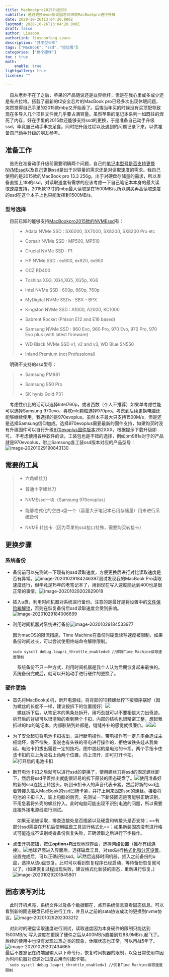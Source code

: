 ```yaml
---
title: Macbookpro2015升级SSD
subtitle: 通过更换nvme协议固态对旧款MacBookpro进行升级
date: 2020-10-26T13:04:20.000Z
lastmod: 2020-10-26T13:04:20.000Z
draft: false
author: Liusoon
authorLink: liusoonfang.space
description: "井字型少年"
tags: ["MacBook"，"ssd"，"捡垃圾"]
categories: ["修个硬件"]
toc : true
math:
    enable: true
lightgallery: true
license: ""

---  
```


&emsp;自从老乔不在了之后，苹果的产品随说还是业界标杆，但是在我心里或多或少还是有点拉垮。搭载了最新的t2安全芯片的MacBook pro已经多次出现休眠问题，突然觉得自己手里的2015款mbp又开始香了。后悔当年买的时候没有买顶配导致现在多导入几个项目文件就几乎要占满容量。虽然苹果的笔记本系列一如既往的焊死了内存，好在手里的2015款还能够支持ssd的更换，于是准备自己动手升级ssd，毕竟自己动手丰衣足食。同时把升级过程以及遇到的问题记录下来，以供准备自己动手升级的朋友参考。  

## 准备工作
  
&emsp;首先在准备动手升级前需要明确两个问题，自己的[笔记本型号是否支持更换NVMEssd](https://forums.macrumors.com/threads/upgrading-2013-2014-macbook-pro-ssd-to-m-2-nvme.2034976/ )以及自己更换ssd是出于对容量的需求还是对读取速度的需求。我自己使用的是2015款的MacBook pro 13.3 256g，出于对硬盘存储量的需求，所以准备直接上1tb的ssd。对读取速度有需求的应该考虑一下自己笔记本本身的最大读取速度支持，2015款13寸的mbp最大读取是在1500MB/s,所以购买再高读取速度的ssd在这个本子上也只能发挥到1500MB/s。  
  
### 型号选择  
  
&emsp;目前已知的能够支持[MacBookpro2015款的NVMEssd](https://forums.macrumors.com/threads/upgrading-2013-2014-macbook-pro-ssd-to-m-2-nvme.2034976/ )有：  
  
> - Adata NVMe SSD : SX6000, SX7000, SX8200, SX8200 Pro etc
>
> - Corsair NVMe SSD : MP500, MP510  
>
> - Crucial NVMe SSD : P1
>
> - HP NVMe SSD : ex900, ex920, ex950
>
> - OCZ RD400
>
> - Toshiba XG3, XG4,XG5, XG5p, XG6
>
> - Intel NVMe SSD : 600p, 660p, 760p
>
> - MyDigital NVMe SSDs : SBX - BPX
>
> - Kingston NVMe SSD : A1000, A2000, KC1000
>
> - Sabrent Rocket (Phison E12 and E16 based)  
>
> - Samsung NVMe SSD : 960 Evo, 960 Pro, 970 Evo, 970 Pro, 970 Evo plus (with latest firmware)  
>
> - WD Black NVMe SSD v1, v2 and v3, WD Blue SN550  
>
> - Inland Premium (not Professional)  
  
&emsp;明确不支持的ssd型号：  
  
> - Samsung PM981  
>
> - Samsung 950 Pro  
>
> - SK hynix Gold P31
  
&emsp;考虑性价比的话可以选择Intel760p，或者西数（个人不推荐）如果单考虑性能可以选择Samsung 970evo，喜欢mlc颗粒选择970pro。考虑到后续更换电脑还能够继续使用，我选择的是970evoplus。虽然本子最大只支持1500M/s，但是还是选择Samsung信仰加成。选择970evoplus需要最新的固件支持，如果购买时没有升级固件可以自行升级[970evoplus固件版本](https://www.samsung.com/semiconductor/minisite/ssd/download/tools/ )2B2XXX，根据提示下载升级即可。 不考虑使用各种软件的话，工装包也是不错的选择，例如pm981a对于的产品就是970evoplus，附上Samsung各工装ssd版本对应的产品型号：![image-20201029190843130](https://cdn.jsdelivr.net/gh/liusoon/images/image-Samsungddpng )
  
## 需要的工具  
  
> - 六角螺丝刀  
>
> - 普通十字螺丝刀
>
> - NVMEssd一块（Samsung 970evoplus）
>
> - 能够格式化的空白u盘一个（容量大于笔记本已用存储量）用来进行系统备份  
>
> - NVME 转接卡（因为苹果的ssd接口特殊，需要购买转接卡）
  
## 更换步骤  
  
### 系统备份  
  
  + 备份前可以先测试一下现有的ssd读取速度，方便更换后进行对比读取速度是否有异常。![image-20201029184246397](https://cdn.jsdelivr.net/gh/liusoon/images/image-applessd.png )测试发现我的MacBook Pro读取速度还行，但毕竟是15年的老笔记本了，用到现在写入速度能达到400也是很正常的事情。![image-20201029202829018](https://cdn.jsdelivr.net/gh/liusoon/images/image-20201029202829018.png )
  
  + 插入u盘，利用时间机器对系统进行备份。注意的是最好是将设置中的[文件保险箱解锁](https://cdn.jsdelivr.net/gh/liusoon/images/image-%E6%96%87%E4%BB%B6%E4%BF%9D%E9%99%A9%E7%AE%B1.png )，否则在恢复备份后ssd读取速度会受到影响。![image-20201029184006699](https://cdn.jsdelivr.net/gh/liusoon/images/image-%E6%96%87%E4%BB%B6%E4%BF%9D%E9%99%A9%E7%AE%B1.png )
  
+ 利用时间机器对系统进行备份![image-20201029184533977](https://cdn.jsdelivr.net/gh/liusoon/images/image-backup.png )
  
   因为macOS的限流措施，Time Machine在备份时硬盘读写速度被限制，如果备份时间过长，可以尝试使用终端命令解除限制。
  
   `sudo sysctl debug.lowpri_throttle_enabled=0 //解除Time Machine读取速度限制`
  
   &emsp;系统备份不只一种方式，利用时间机器是我个人认为后期恢复起来最快的。系统备份完成后，就可以开始动手进行硬件的更换了。  
  
### 硬件更换  
  
+ 首先将MacBook关机，断开电源线，将背部的10颗螺丝拧下按顺序摆好（因为螺丝的长度不一样，建议按拆下的位置摆好）![](https://cdn.jsdelivr.net/gh/liusoon/images/256g.jpeg )  
&emsp;螺丝拆下后，从笔记本的黑条处拆开，用巧劲就可以不要相信大力出奇迹。拆开后的背板可以很清晰的看到两个卡扣，内部的结构也很精密工整。想起我拆过的hp的笔记本，内部胶贴到处都是，缝缝补补的感觉就很廉价。![](https://cdn.jsdelivr.net/gh/liusoon/images/backcase.jpeg )![](https://cdn.jsdelivr.net/gh/liusoon/images/backcase2.jpeg )
  
+ 为了安全起见将电池卡扣拔出，进行断电操作。带电操作有一定几率会造成主板烧坏，得不偿失，虽说也有头铁的带电进行操作的，拒绝做铁头娃从我做起。电池卡扣拔出需要一定的技巧，图中翘起的是电池的卡扣。两个手指卡住该卡扣的左上角及右上角两个位置，向上顶开，即可打开卡扣。![打开后的电池卡扣](https://cdn.jsdelivr.net/gh/liusoon/images/powerout.jpeg )
  
+ 断开电池卡扣之后就可以进行ssd的更换了，使用螺丝刀将ssd的固定螺丝卸下，然后将ssd平着推出就能很轻易的拆下原装的固态硬盘了。![](https://cdn.jsdelivr.net/gh/liusoon/images/ssdchange.jpeg )使用准备好的新的ssd连接上转接头，听到卡扣卡入的声音代表卡紧。然后将新的ssd连着转接头插入MacBook的ssd凹槽卡紧，并拧上用来固定ssd的螺丝。接着将电池的卡扣卡入，装上电脑的后壳，先测试一下新装固态是否能够正确识别，不用急着将外壳的螺丝拧入。此时电脑可能出现不识别电池的问题，所以需要连接外接电源线进行测试。  
  
   &emsp;如果无法被读取，排查连接处是否插紧以及硬盘和转接头是否支持；==有部分ssd需要在开机后使用磁盘工具进行格式化==；如果新装固态没有进行格式可能造成不识别或者备份恢复失败，正确读取之后进行下步操作。  
+ 点击开机按钮，按住**option+R**出现地球界面，选择网络设置（推荐有线连接)。![地球界面](https://cdn.jsdelivr.net/gh/liusoon/images/earth.png )进入界面后，选择磁盘工具，对ssd进行[格式化和分区设置](https://support.apple.com/zh-cn/guide/disk-utility/dskutl14027/mac )。设置完成后，可以正确识别ssd。![](https://cdn.jsdelivr.net/gh/liusoon/images/970evoplus.jpeg )然后选择时间机器，插入之前备份的u盘，选择从该u盘恢复。此时可以看到恢复程序已经启动，等待备份恢复就可以了。(如果恢复过程出现失败，建议格式化新装的固态，重新进行恢复。)![image-20201029201845801](https://cdn.jsdelivr.net/gh/liusoon/images/image-timemachine.png )  
  
## 固态读写对比
  
&emsp;此时开机点亮，系统文件以及各个数据都在，点开系统信息查看固态信息。可以看到新的固态硬盘已经在进行工作，并且从之前的sata协议成功的更换到nvme协议。![image-20201029202303212](https://cdn.jsdelivr.net/gh/liusoon/images/image-ssd970evoplus.png )
  
&emsp;对此时的硬盘读取速度进行测试，读取速度因为本身硬件的限制只能达到1500MB/s; 写入速度在更换了硬件之后从400MB/s直接到1288.9MB/s,起飞了。后续的使用中也没有发现过热之类的现象，休眠状态也正常，可以再战5年了。  
![image-20201029202434665](https://cdn.jsdelivr.net/gh/liusoon/images/image-newssd.png )  
最后不要忘记在终端里输入以下命令行，恢复时间机器的限制，以免日常使用中因为时间机器对资源对过度占用而引起卡顿。  
&emsp;`sudo sysctl debug.lowpri_throttle_enabled=1 //恢复Time Machine读取速度限制`
